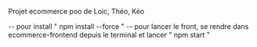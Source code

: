 Projet ecommerce poo de Loic, Théo, Kéo


-- pour install " npm install --force "
-- pour lancer le front, se rendre dans ecommerce-frontend depuis le terminal et lancer " npm start "